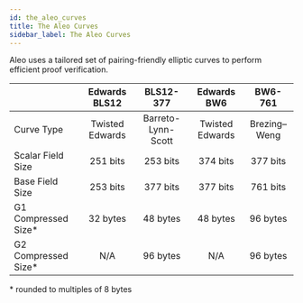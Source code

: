 ```yaml
---
id: the_aleo_curves
title: The Aleo Curves
sidebar_label: The Aleo Curves
---
```


Aleo uses a tailored set of pairing-friendly elliptic curves to perform efficient proof verification.

|                     |  Edwards BLS12  |     BLS12-377      |   Edwards BW6   |   BW6-761    |
|:------------------- |:---------------:|:------------------:|:---------------:|:------------:|
| Curve Type          | Twisted Edwards | Barreto-Lynn-Scott | Twisted Edwards | Brezing–Weng |
| Scalar Field Size   |    251 bits     |      253 bits      |    374 bits     |   377 bits   |
| Base Field Size     |    253 bits     |      377 bits      |    377 bits     |   761 bits   |
| G1 Compressed Size* |    32 bytes     |      48 bytes      |    48 bytes     |   96 bytes   |
| G2 Compressed Size* |       N/A       |      96 bytes      |       N/A       |   96 bytes   |

\* rounded to multiples of 8 bytes
